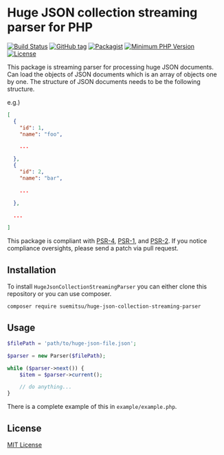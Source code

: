 Huge JSON collection streaming parser for PHP
=============================

[![Build Status](https://travis-ci.org/1105-6601/huge-json-collection-streaming-parser.png?branch=master)](https://travis-ci.org/1105-6601/huge-json-collection-streaming-parser)
[![GitHub tag](https://img.shields.io/github/tag/1105-6601/huge-json-collection-streaming-parser.svg?label=latest)](https://packagist.org/packages/suemitsu/huge-json-collection-streaming-parser) 
[![Packagist](https://img.shields.io/packagist/dt/1105-6601/huge-json-collection-streaming-parser.svg)](https://packagist.org/packages/suemitsu/huge-json-collection-streaming-parser)
[![Minimum PHP Version](http://img.shields.io/badge/php-%3E%3D%207.0-8892BF.svg)](https://php.net/)
[![License](https://img.shields.io/packagist/l/1105-6601/huge-json-collection-streaming-parser.svg)](https://packagist.org/packages/suemitsu/huge-json-collection-streaming-parser)

This package is streaming parser for processing huge JSON documents.
Can load the objects of JSON documents which is an array of objects one by one.
The structure of JSON documents needs to be the following structure.

e.g.)

```json
[
  {
    "id": 1,
    "name": "foo",

    ...

  },
  {
    "id": 2,
    "name": "bar",

    ...

  },

  ...

]
```

This package is compliant with [PSR-4](http://www.php-fig.org/psr/4/), [PSR-1](http://www.php-fig.org/psr/1/), and
[PSR-2](http://www.php-fig.org/psr/2/).
If you notice compliance oversights, please send a patch via pull request.


Installation
-----

To install `HugeJsonCollectionStreamingParser` you can either clone this repository or you can use composer.

```
composer require suemitsu/huge-json-collection-streaming-parser
```


Usage
-----

```php
$filePath = 'path/to/huge-json-file.json';

$parser = new Parser($filePath);

while ($parser->next()) {
    $item = $parser->current();

    // do anything...
}
```

There is a complete example of this in `example/example.php`.


License
-------

[MIT License](http://mit-license.org/)
